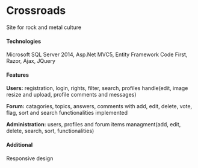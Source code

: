 Crossroads
==========

Site for rock and metal culture

<h4>Technologies</h4>
Microsoft SQL Server 2014, Asp.Net MVC5, Entity Framework Code First, Razor, Ajax, JQuery

<h4>Features</h4>
<p><strong>Users:</strong> registration, login, rights, filter, search, profiles handle(edit, image resize and upload, profile comments and messages)</p>
<p><strong>Forum:</strong> catagories, topics, answers, comments with add, edit, delete, vote, flag, sort and search functionalities implemented</p>
<p><strong>Administration:</strong> users, profiles and forum items managment(add, edit, delete, search, sort, functionalities)</p>

<h4>Additional</h4>
Responsive design
